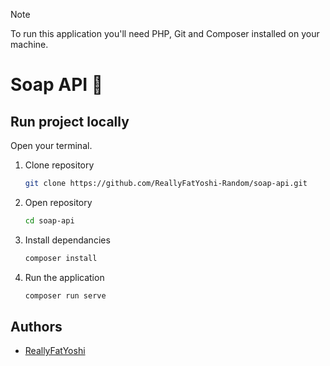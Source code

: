 > [!NOTE]
> To run this application you'll need PHP, Git and Composer installed on your machine.

# Soap API 🧼


## Run project locally
Open your terminal.

1. Clone repository
    ```sh
    git clone https://github.com/ReallyFatYoshi-Random/soap-api.git
    ```

2. Open repository
    ```sh
    cd soap-api
    ```

3. Install dependancies
    ```sh
    composer install
    ```

4. Run the application
    ```sh
    composer run serve
    ```

## Authors

* [ReallyFatYoshi](https://github.com/ReallyFatYoshi)
